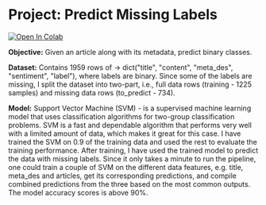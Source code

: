 # Project: Predict Missing Labels

[![Open In Colab](https://colab.research.google.com/assets/colab-badge.svg)](https://colab.research.google.com/drive/1zpEKQFZHznlCxCTD2gnZe8Xz0aaHsURW)

**Objective:** Given an article along with its metadata, predict binary classes.

**Dataset:** Contains 1959 rows of -> dict("title", "content", "meta_des", "sentiment", "label"), where labels are binary.
Since some of the labels are missing, I split the dataset into two-part, i.e., full data rows (training - 1225 samples) and missing data rows (to_predict - 734).

**Model:** Support Vector Machine (SVM) - is a supervised machine learning model that uses classification algorithms for two-group classification problems. SVM is a fast and dependable algorithm that performs very well with a limited amount of data, which makes it great for this case.
I have trained the SVM on 0.9 of the training data and used the rest to evaluate the training performance. After training, I have used the trained model to predict the data with missing labels. Since it only takes a minute to run the pipeline, one could train a couple of SVM on the different data features, e.g. title, meta_des and articles, get its corresponding predictions, and compile combined predictions from the three based on the most common outputs. The model accuracy scores is above 90%.

